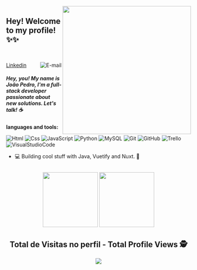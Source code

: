 <img align="right" src="https://www.mobinius.com/wp-content/uploads/2020/04/Reactjs-banner-img.png" width="350"/>

## Hey! Welcome to my profile!✨✨

<br/>

<a href="https://www.linkedin.com/in/joão-pedro-ávila-83a10a225/">Linkedin</a>
<a href="mailto:avilassp@gmail.com">
<img align="right" alt="E-mail" src="https://img.shields.io/badge/-How%20to%20reach%20me-red"/>
</a>

##### Hey, you! My name is João Pedro, I'm a full-stack developer passionate about new solutions. Let's talk! ☕


**languages and tools:**  



![Html](https://img.shields.io/badge/Html-E44C30?style=for-the-badge&logo=Html&logoColor=white)
![Css](https://img.shields.io/badge/Css-%2300f.svg?style=for-the-badge&logo=Css&logoColor=white)
![JavaScript](https://img.shields.io/badge/javascript-%23323330.svg?style=for-the-badge&logo=javascript&logoColor=%23F7DF1E)
![Python](https://img.shields.io/badge/python-3670A0?style=for-the-badge&logo=python&logoColor=ffdd54)
![MySQL](https://img.shields.io/badge/mysql-%2300f.svg?style=for-the-badge&logo=mysql&logoColor=white)
![Git](https://img.shields.io/badge/GIT-E44C30?style=for-the-badge&logo=git&logoColor=white)
![GitHub](https://img.shields.io/badge/GitHub-100000?style=for-the-badge&logo=github&logoColor=white)
![Trello](https://img.shields.io/badge/Trello-%23026AA7.svg?style=for-the-badge&logo=Trello&logoColor=white) 
![VisualStudioCode](https://img.shields.io/badge/Visual_Studio_Code-0078D4?style=for-the-badge&logo=visual%20studio%20code&logoColor=white) 


- 💻 Building cool stuff with Java, Vuetify and Nuxt. 🚀
##
<div align="center">
<img height="150em" src="https://github-readme-stats.vercel.app/api?username=avilajp&show_icons=true&theme=radical&include_all_commits=true&count_private=false&hide_border=true"/> 
<img height="150em" src="https://github-readme-stats.vercel.app/api/top-langs/?username=avilajp&layout=compact&langs_count=7&theme=radical&hide_border=true"/> 
 
 <p align="center"> 
  
  ## Total de Visitas no perfil - Total Profile Views :detective: <br>
 <p align="center"> 
   <img alingn="center" src="https://profile-counter.glitch.me/avilajp/count.svg" />
 </p>

</p>


<!--
**avilajp/avilajp** is a ✨ _special_ ✨ repository because its `README.md` (this file) appears on your GitHub profile.

Here are some ideas to get you started:

- 🔭 I’m currently working on ...
- 🌱 I’m currently learning ...
- 👯 I’m looking to collaborate on ...
- 🤔 I’m looking for help with ...
- 💬 Ask me about ...
- 📫 How to reach me: ...
- 😄 Pronouns: ...
- ⚡ Fun fact: ...
-->
